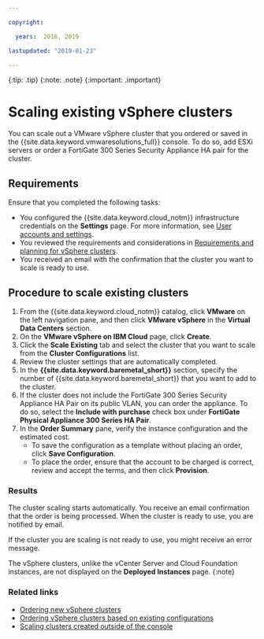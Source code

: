 ```yaml
---

copyright:

  years:  2016, 2019

lastupdated: "2019-01-23"

---
```


{:tip: .tip}
{:note: .note}
{:important: .important}

# Scaling existing vSphere clusters

You can scale out a VMware vSphere cluster that you ordered or saved in the {{site.data.keyword.vmwaresolutions_full}} console. To do so, add ESXi servers or order a FortiGate 300 Series Security Appliance HA pair for the cluster.

## Requirements

Ensure that you completed the following tasks:
*  You configured the {{site.data.keyword.cloud_notm}} infrastructure credentials on the **Settings** page. For more information, see [User accounts and settings](/docs/services/vmwaresolutions/vmonic?topic=vmware-solutions-managing-user-accounts-and-settings#managing-user-accounts-and-settings).
*  You reviewed the requirements and considerations in [Requirements and planning for vSphere clusters](/docs/services/vmwaresolutions/vsphere?topic=vmware-solutions-requirements-and-planning-for-vmware-vsphere-on-ibm-cloud).
*  You received an email with the confirmation that the cluster you want to scale is ready to use.

## Procedure to scale existing clusters

1. From the {{site.data.keyword.cloud_notm}} catalog, click **VMware** on the left navigation pane, and then click **VMware vSphere** in the **Virtual Data Centers** section.
2. On the **VMware vSphere on IBM Cloud** page, click **Create**.  
3. Click the **Scale Existing** tab and select the cluster that you want to scale from the **Cluster Configurations** list.
4. Review the cluster settings that are automatically completed.
5. In the **{{site.data.keyword.baremetal_short}}** section, specify the number of {{site.data.keyword.baremetal_short}} that you want to add to the cluster.
6. If the cluster does not include the FortiGate 300 Series Security Appliance HA Pair on its public VLAN, you can order the appliance. To do so, select the **Include with purchase** check box under **FortiGate Physical Appliance 300 Series HA Pair**.
7. In the **Order Summary** pane, verify the instance configuration and the estimated cost.
   * To save the configuration as a template without placing an order, click **Save Configuration**.
   * To place the order, ensure that the account to be charged is correct, review and accept the terms, and then click **Provision**.

### Results

The cluster scaling starts automatically. You receive an email confirmation that the order is being processed. When the cluster is ready to use, you are notified by email.

If the cluster you are scaling is not ready to use, you might receive an error message.

The vSphere clusters, unlike the vCenter Server and Cloud Foundation instances, are not displayed on the **Deployed Instances** page.
{:note}

### Related links

* [Ordering new vSphere clusters](/docs/services/vmwaresolutions/vsphere?topic=vmware-solutions-ordering-new-vsphere-clusters)
* [Ordering vSphere clusters based on existing configurations](/docs/services/vmwaresolutions/vsphere?topic=vmware-solutions-ordering-vsphere-clusters-based-on-existing-configurations)
* [Scaling clusters created outside of the console](/docs/services/vmwaresolutions/vsphere?topic=vmware-solutions-scaling-clusters-created-outside-of-the-console)
